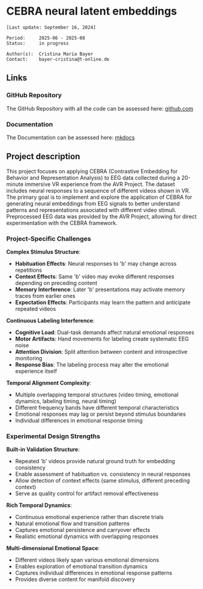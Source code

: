 # CEBRA neural latent embeddings

`[Last update: September 16, 2024]`

    Period:     2025-06 - 2025-08
    Status:     in progress

    Author(s):  Cristina Maria Bayer
    Contact:    bayer-cristina@t-online.de


## Links

### GitHub Repository

The GitHub Repository with all the code can be assessed here: [github.com]()

### Documentation
The Documentation can be assessed here: [mkdocs]()


## Project description

This project focuses on applying CEBRA (Contrastive Embedding for Behavior and Representation Analysis) to EEG data collected during a 20-minute immersive VR experience from the AVR Project. The dataset includes neural responses to a sequence of different videos shown in VR. The primary goal is to implement and explore the application of CEBRA for generating neural embeddings from EEG signals to better understand patterns and representations associated with different video stimuli. Preprocessed EEG data was provided by the AVR Project, allowing for direct experimentation with the CEBRA framework.

### Project-Specific Challenges

**Complex Stimulus Structure**:

- **Habituation Effects**: Neural responses to 'b' may change across repetitions
- **Context Effects**: Same 'b' video may evoke different responses depending on preceding content
- **Memory Interference**: Later 'b' presentations may activate memory traces from earlier ones
- **Expectation Effects**: Participants may learn the pattern and anticipate repeated videos

**Continuous Labeling Interference**:

- **Cognitive Load**: Dual-task demands affect natural emotional responses
- **Motor Artifacts**: Hand movements for labeling create systematic EEG noise
- **Attention Division**: Split attention between content and introspective monitoring
- **Response Bias**: The labeling process may alter the emotional experience itself

**Temporal Alignment Complexity**:

- Multiple overlapping temporal structures (video timing, emotional dynamics, labeling timing, neural timing)
- Different frequency bands have different temporal characteristics
- Emotional responses may lag or persist beyond stimulus boundaries
- Individual differences in emotional response timing

### Experimental Design Strengths

**Built-in Validation Structure**:

- Repeated 'b' videos provide natural ground truth for embedding consistency
- Enable assessment of habituation vs. consistency in neural responses
- Allow detection of context effects (same stimulus, different preceding context)
- Serve as quality control for artifact removal effectiveness

**Rich Temporal Dynamics**:

- Continuous emotional experience rather than discrete trials
- Natural emotional flow and transition patterns
- Captures emotional persistence and carryover effects
- Realistic emotional dynamics with overlapping responses

**Multi-dimensional Emotional Space**:

- Different videos likely span various emotional dimensions
- Enables exploration of emotional transition dynamics
- Captures individual differences in emotional response patterns
- Provides diverse content for manifold discovery

